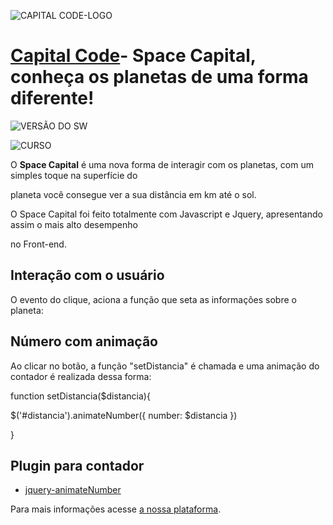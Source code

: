 ![CAPITAL CODE-LOGO](http://capitalcode.com.br/spacecapital.jpg)

# [Capital Code](http://capitalcode.com.br)- Space Capital, conheça os planetas de uma forma diferente! #

![VERSÃO DO SW](https://img.shields.io/badge/Spacel%20Capital--%20version-v.1.1.7-blue.svg)

![CURSO](https://img.shields.io/badge/Curso-01-orange.svg)

O **Space Capital** é uma nova forma de interagir com os planetas, com um simples toque na superfície do

planeta você consegue ver a sua distância em km até o sol.

O Space Capital foi feito totalmente com Javascript e Jquery, apresentando assim o mais alto desempenho

no Front-end.

## Interação com o usuário

O evento do clique, aciona a função que seta as informações sobre o planeta:

<div class="planet p-1" onclick="setDistancia('90')">

## Número com animação

Ao clicar no botão, a função "setDistancia" é chamada e uma animação do contador é realizada dessa forma:

function setDistancia($distancia){

$('#distancia').animateNumber({ number: $distancia })

}

## Plugin para contador

-  [jquery-animateNumber](https://github.com/aishek/jquery-animateNumber)

Para mais informações acesse [a nossa plataforma](http://capitalcode.com.br).